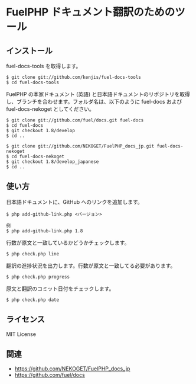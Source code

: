 # FuelPHP ドキュメント翻訳のためのツール

## インストール

fuel-docs-tools を取得します。

```
$ git clone git://github.com/kenjis/fuel-docs-tools
$ cd fuel-docs-tools
```

FuelPHP の本家ドキュメント (英語) と日本語ドキュメントのリポジトリを取得し、ブランチを合わせます。フォルダ名は、以下のように fuel-docs および fuel-docs-nekoget としてください。

```
$ git clone git://github.com/fuel/docs.git fuel-docs
$ cd fuel-docs
$ git checkout 1.8/develop
$ cd ..

$ git clone git://github.com/NEKOGET/FuelPHP_docs_jp.git fuel-docs-nekoget
$ cd fuel-docs-nekoget
$ git checkout 1.8/develop_japanese
$ cd ..
```

## 使い方

日本語ドキュメントに、GitHub へのリンクを追加します。

```
$ php add-github-link.php <バージョン>

例
$ php add-github-link.php 1.8
```

行数が原文と一致しているかどうかチェックします。

```
$ php check.php line
```

翻訳の進捗状況を出力します。行数が原文と一致してる必要があります。

```
$ php check.php progress
```

原文と翻訳のコミット日付をチェックします。

```
$ php check.php date
```

## ライセンス

MIT License

## 関連

* https://github.com/NEKOGET/FuelPHP_docs_jp
* https://github.com/fuel/docs
